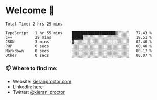 # Welcome 🦘

<!--START_SECTION:waka-->

```text
Total Time: 2 hrs 29 mins

TypeScript   1 hr 55 mins    ███████████████████▒░░░░░   77.43 %
C++          29 mins         █████░░░░░░░░░░░░░░░░░░░░   19.51 %
JSON         3 mins          ▓░░░░░░░░░░░░░░░░░░░░░░░░   02.40 %
PHP          0 secs          ░░░░░░░░░░░░░░░░░░░░░░░░░   00.40 %
Markdown     0 secs          ░░░░░░░░░░░░░░░░░░░░░░░░░   00.17 %
Other        0 secs          ░░░░░░░░░░░░░░░░░░░░░░░░░   00.07 %
```

<!--END_SECTION:waka-->

### 📫 Where to find me:

-   Website: [kieranproctor.com](https://kieranproctor.com/)
-   LinkedIn: [here](https://www.linkedin.com/in/kieran-proctor-086b5a159/)
-   Twitter: [@kieran_proctor](https://twitter.com/kieran_proctor)
